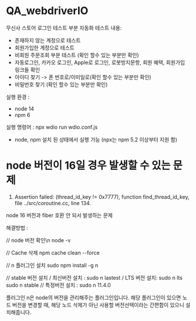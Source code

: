 # QA_webdriverIO
무신사 스토어 로그인 테스트 부분 자동화
테스트 내용:
 - 존재하지 않는 계정으로 테스트
 - 회원가입한 계정으로 테스트
 - 비회원 주문조회 부분 테스트 (확인 할수 있는 부분만 확인)
 - 자동로그인, 카카오 로그인, Apple로 로그인, 로봇방지문항, 회원 혜택, 회원가입 링크들 확인
 - 아이디 찾기 -> 폰 번호로/이미일로(확인 할수 있는 부분만 확인)
 - 비밀번호 찾기 (확인 할수 있는 부분만 확인)
 

실행 환경 :
 - node 14
 - npm 6

실행 명령어 : npx wdio run wdio.conf.js

 * node, npm 설치 된 상태에서 실행 가능 (npx는 npm 5.2 이상부터 지원 함)




# node 버전이 16일 경우 발생할 수 있는 문제 
1. Assertion failed: (thread_id_key != 0x7777), function find_thread_id_key, file ../src/coroutine.cc, line 134.
   
node 16 버전과 fiber 호환 안 되서 발생하는 문제

해결방법 : 

// node 버전 확인\n
node -v

// Cache 삭제
npm cache clean --force

// n 플러그인 설치
sudo npm install -g n

// stable 버전 설치      / 최신버전 설치 : sudo n lastest  / LTS 버전 설치: sudo n lts
sudo n stable          // 특정버전 설치 : sudo n 11.4.0 

플러그인 n은 node의 버전을 관리해주는 플러그인입니다. 해당 플러그인이 있으면 노드 버전을 변경할 때, 해당 노드 삭제가 아닌 사용할 버전선택이라는 간편함이 있으니 설치해줍니다.
